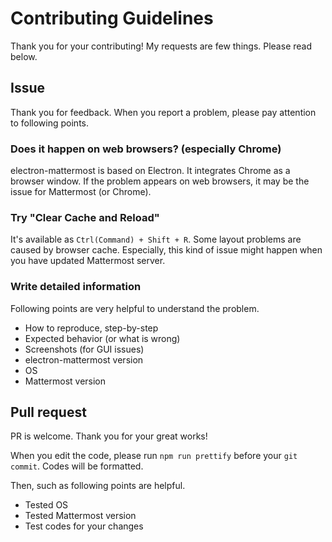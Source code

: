 # Contributing Guidelines
Thank you for your contributing! My requests are few things. Please read below.

## Issue
Thank you for feedback. When you report a problem, please pay attention to following points.

### Does it happen on web browsers? (especially Chrome)
electron-mattermost is based on Electron. It integrates Chrome as a browser window.
If the problem appears on web browsers, it may be the issue for Mattermost (or Chrome).

### Try "Clear Cache and Reload"
It's available as `Ctrl(Command) + Shift + R`.
Some layout problems are caused by browser cache.
Especially, this kind of issue might happen when you have updated Mattermost server.

### Write detailed information
Following points are very helpful to understand the problem.

* How to reproduce, step-by-step
* Expected behavior (or what is wrong)
* Screenshots (for GUI issues)
* electron-mattermost version
* OS
* Mattermost version

## Pull request
PR is welcome. Thank you for your great works!

When you edit the code, please run `npm run prettify` before your `git commit`.
Codes will be formatted.

Then, such as following points are helpful.

* Tested OS
* Tested Mattermost version
* Test codes for your changes
